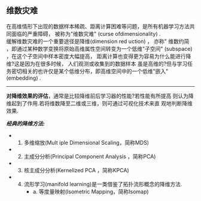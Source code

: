 ## 维数灾难
在高维情形下出现的数据样本稀疏、距离计算困难等问题，是所有机器学习方法共同面临的严重障碍， 被称为"维数灾难" (curse ofdimensionality) .  
缓解维数灾难的一个重要途径是降维(dimension red uction) ， 亦称" 维数约简 ，即通过某种数学变换将原始高维属性空间转变为一个低维"子空间" (subspace) ，在这个子空间中样本密度大幅提高， 距离计算也变得更为容易为什么能进行降维?这是因为在很多时候， 人们观测或收集到的数据样本
虽是高维的?但与学习任务密切相关的也许仅是某个低维分布，即高维空间中的一个低维"嵌入" (embedding) . 
***
**对降维效果的评估**，通常是比较降维前后学习器的性能?若性能有所提高
则认为降维起到了作用.若将维数降至二维或三维，则可通过可视化技术来直
观地判断降维效果.

***经典的降维方法:***
+ 1. 多维缩放(Mult iple Dimensional Scaling，简称MDS)
+ 2. 主成分分析(Principal Component Analysis ，简称PCA)
+ 3. 核主成分分析(Kernelized PCA ，简称KPCA)
+ 4. 流形学习(manifold learning)是一类借鉴了拓扑流形概念的降维方法.
     + a. 等度量映射(Isometric Mapping，简称Isomap) 
